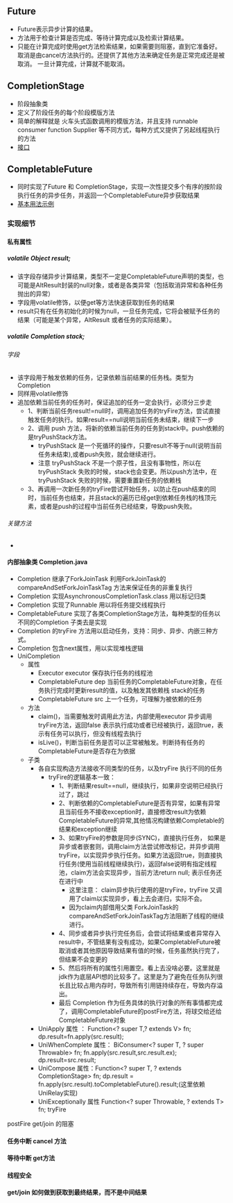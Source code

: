 ## Future
* Future表示异步计算的结果。
* 方法用于检查计算是否完成、等待计算完成以及检索计算结果。
* 只能在计算完成时使用get方法检索结果，如果需要则阻塞，直到它准备好。
取消是由cancel方法执行的。还提供了其他方法来确定任务是正常完成还是被取消。 一旦计算完成，计算就不能取消。

## CompletionStage
* 阶段抽象类
* 定义了阶段任务的每个阶段模版方法
* 简单的解释就是  火车头式函数调用的模版方法，并且支持 runnable consumer function Supplier 等不同方式，每种方式又提供了另起线程执行的方法
* [接口](CompletableFutureTest.java)


## CompletableFuture
* 同时实现了Future 和 CompletionStage，实现一次性提交多个有序的按阶段执行任务的异步任务，并返回一个CompletableFuture异步获取结果
* [基本用法示例](CompletableFutureTest.java)

### 实现细节
#### 私有属性
#####  volatile Object result;
* 该字段存储异步计算结果，类型不一定是CompletableFuture声明的类型，也可能是AltResult封装的null对象，或者是各类异常（包括取消异常和各种任务抛出的异常）
* 字段用volatile修饰，以便get等方法快速获取到任务的结果
* result只有在任务初始化的时候为null，一旦任务完成，它将会被赋予任务的结果（可能是某个异常，AltResult 或者任务的实际结果）。
#####  volatile Completion stack;
###### 字段
* 该字段用于触发依赖的任务，记录依赖当前结果的任务栈。类型为Completion
* 同样用volatile修饰
* 追加依赖当前任务的任务时，保证追加的任务一定会执行，必须分三步走
  * 1、判断当前任务result!=null时，调用追加任务的tryFire方法，尝试直接触发任务的执行。如果result==null说明当前任务未结束，继续下一步
  * 2、调用 push 方法，将新的依赖当前任务的任务到stack中。push依赖的是tryPushStack方法。
    * tryPushStack 是一个死循环的操作，只要result不等于null(说明当前任务未结束),或者push失败，就会继续进行。
    * 注意 tryPushStack 不是一个原子性，且没有事物性，所以在 tryPushStack 失败的时候，stack也会变更。所以push方法中，在tryPushStack 失败的时候，需要重置新任务的依赖栈
  * 3、再调用一次新任务的tryFire尝试开始任务，以防止在push结束的同时，当前任务也结束，并且stack的遍历已经get到依赖任务栈的栈顶元素，或者是push的过程中当前任务已经结束，导致push失败。
###### 关键方法
* 
#### 内部抽象类 Completion.java
* Completion 继承了ForkJoinTask 利用ForkJoinTask的 compareAndSetForkJoinTaskTag 方法来保证任务的非重复执行
* Completion 实现AsynchronousCompletionTask.class 用以标记归类
* Completion 实现了Runnable 用以将任务提交线程执行
* CompletableFuture 实现了各类CompletionStage方法，每种类型的任务以不同的Completion 子类去是实现
* Completion 的tryFire 方法用以启动任务，支持：同步、异步、内嵌三种方式。
* Completion 包含next属性，用以实现堆栈逻辑
* UniCompletion
  * 属性
    * Executor executor 保存执行任务的线程池
    * CompletableFuture<V> dep  当前任务的CompletableFuture对象，在任务执行完成时更新result的值，以及触发其依赖栈 stack的任务
    * CompletableFuture<T> src  上一个任务，可理解为被依赖的任务
  * 方法
    * claim()，当需要触发时调用此方法，内部使用executor 异步调用tryFire方法，返回false 表示执行成功或者已经被执行，返回true，表示有任务可以执行，但没有线程去执行
    * isLive()，判断当前任务是否可以正常被触发。判断持有任务的CompletableFuture是否存在为依据
  * 子类 
    * 各自实现构造方法接收不同类型的任务，以及tryFire 执行不同的任务
      * tryFire的逻辑基本一致：
        * 1、判断结果result==null，继续执行，如果非空说明已经执行过了，跳过
        * 2、判断依赖的CompletableFuture是否有异常，如果有异常且当前任务不接收exception时，直接修改result为依赖CompletableFuture的异常,其他情况构建依赖Completable的结果和exception继续
        * 3、如果tryFire的参数是同步(SYNC)，直接执行任务， 如果是异步或者嵌套则，调用claim方法尝试修改标记，并异步调用tryFire，以实现异步执行任务。如果方法返回true，则直接执行任务(使用当前线程继续执行)，返回false说明有指定线程池，claim方法会实现异步，当前方法return null; 表示任务还在进行中
          * 这里注意： claim异步执行使用的是tryFire，tryFire 又调用了claim以实现异步，看上去会递归，实际不会。
          * 因为claim内部借用父类 ForkJoinTask的compareAndSetForkJoinTaskTag方法阻断了线程的继续进行。
        * 4、同步或者异步执行完任务后，会尝试将结果或者异常存入result中，不管结果有没有成功，如果CompletableFuture被取消或者其他原因导致结果有值的时候，任务虽然执行完了，但结果不会变更的
        * 5、然后将所有的属性引用置空。看上去没啥必要。这里就是jdk作为底层API想的比较多了。这里是为了避免在任务队列很长且比较占用内存时，导致所有引用链持续存在，导致内存溢出。
        * 最后 Completion 作为任务具体的执行对象的所有事情都完成了，调用CompletableFuture的postFire方法，将球交给还给CompletableFuture对象
    * UniApply 属性 ： Function<? super T,? extends V> fn;  dp.result=fn.apply(src.result);  
    * UniWhenComplete 属性： BiConsumer<? super T, ? super Throwable> fn; fn.apply(src.result,src.result.ex); dp.result=src.result;
    * UniCompose 属性：Function<? super T, ? extends CompletionStage<V>> fn; dp.result = fn.apply(src.result).toCompletableFuture().result;(这里依赖UniRelay实现)
    * UniExceptionally 属性 Function<? super Throwable, ? extends T> fn; 
tryFire


 postFire
 get/join 的阻塞

#### 任务中断 cancel 方法

#### 等待中断 get方法

#### 线程安全

#### get/join 如何做到获取到最终结果，而不是中间结果